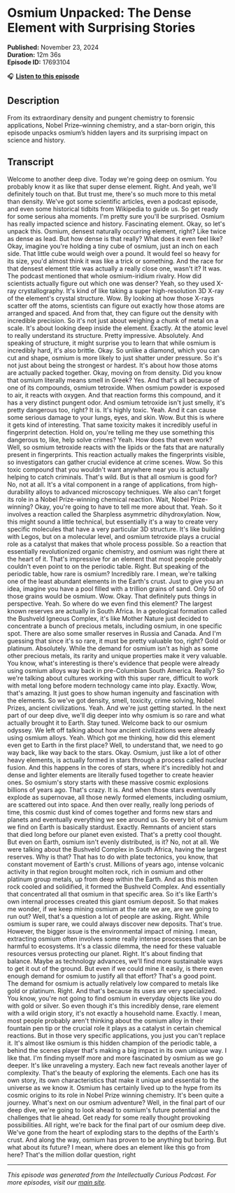 # Osmium Unpacked: The Dense Element with Surprising Stories

**Published:** November 23, 2024  
**Duration:** 12m 36s  
**Episode ID:** 17693104

🎧 **[Listen to this episode](https://intellectuallycurious.buzzsprout.com/2529712/episodes/17693104-osmium-unpacked-the-dense-element-with-surprising-stories)**

## Description

From its extraordinary density and pungent chemistry to forensic applications, Nobel Prize–winning chemistry, and a star-born origin, this episode unpacks osmium’s hidden layers and its surprising impact on science and history.

## Transcript

Welcome to another deep dive. Today we're going deep on osmium. You probably know it as like that super dense element. Right. And yeah, we'll definitely touch on that. But trust me, there's so much more to this metal than density. We've got some scientific articles, even a podcast episode, and even some historical tidbits from Wikipedia to guide us. So get ready for some serious aha moments. I'm pretty sure you'll be surprised. Osmium has really impacted science and history. Fascinating element. Okay, so let's unpack this. Osmium, densest naturally occurring element, right? Like twice as dense as lead. But how dense is that really? What does it even feel like? Okay, imagine you're holding a tiny cube of osmium, just an inch on each side. That little cube would weigh over a pound. It would feel so heavy for its size, you'd almost think it was like a trick or something. And the race for that densest element title was actually a really close one, wasn't it? It was. The podcast mentioned that whole osmium-iridium rivalry. How did scientists actually figure out which one was denser? Yeah, so they used X-ray crystallography. It's kind of like taking a super high-resolution 3D X-ray of the element's crystal structure. Wow. By looking at how those X-rays scatter off the atoms, scientists can figure out exactly how those atoms are arranged and spaced. And from that, they can figure out the density with incredible precision. So it's not just about weighing a chunk of metal on a scale. It's about looking deep inside the element. Exactly. At the atomic level to really understand its structure. Pretty impressive. Absolutely. And speaking of structure, it might surprise you to learn that while osmium is incredibly hard, it's also brittle. Okay. So unlike a diamond, which you can cut and shape, osmium is more likely to just shatter under pressure. So it's not just about being the strongest or hardest. It's about how those atoms are actually packed together. Okay, moving on from density. Did you know that osmium literally means smell in Greek? Yes. And that's all because of one of its compounds, osmium tetroxide. When osmium powder is exposed to air, it reacts with oxygen. And that reaction forms this compound, and it has a very distinct pungent odor. And osmium tetroxide isn't just smelly, it's pretty dangerous too, right? It is. It's highly toxic. Yeah. And it can cause some serious damage to your lungs, eyes, and skin. Wow. But this is where it gets kind of interesting. That same toxicity makes it incredibly useful in fingerprint detection. Hold on, you're telling me they use something this dangerous to, like, help solve crimes? Yeah. How does that even work? Well, so osmium tetroxide reacts with the lipids or the fats that are naturally present in fingerprints. This reaction actually makes the fingerprints visible, so investigators can gather crucial evidence at crime scenes. Wow. So this toxic compound that you wouldn't want anywhere near you is actually helping to catch criminals. That's wild. But is that all osmium is good for? No, not at all. It's a vital component in a range of applications, from high-durability alloys to advanced microscopy techniques. We also can't forget its role in a Nobel Prize-winning chemical reaction. Wait, Nobel Prize-winning? Okay, you're going to have to tell me more about that. Yeah. So it involves a reaction called the Sharpless asymmetric dihydroxylation. Now, this might sound a little technical, but essentially it's a way to create very specific molecules that have a very particular 3D structure. It's like building with Legos, but on a molecular level, and osmium tetroxide plays a crucial role as a catalyst that makes that whole process possible. So a reaction that essentially revolutionized organic chemistry, and osmium was right there at the heart of it. That's impressive for an element that most people probably couldn't even point to on the periodic table. Right. But speaking of the periodic table, how rare is osmium? Incredibly rare. I mean, we're talking one of the least abundant elements in the Earth's crust. Just to give you an idea, imagine you have a pool filled with a trillion grains of sand. Only 50 of those grains would be osmium. Wow. Okay. That definitely puts things in perspective. Yeah. So where do we even find this element? The largest known reserves are actually in South Africa. In a geological formation called the Bushveld Igneous Complex, it's like Mother Nature just decided to concentrate a bunch of precious metals, including osmium, in one specific spot. There are also some smaller reserves in Russia and Canada. And I'm guessing that since it's so rare, it must be pretty valuable too, right? Gold or platinum. Absolutely. While the demand for osmium isn't as high as some other precious metals, its rarity and unique properties make it very valuable. You know, what's interesting is there's evidence that people were already using osmium alloys way back in pre-Columbian South America. Really? So we're talking about cultures working with this super rare, difficult to work with metal long before modern technology came into play. Exactly. Wow, that's amazing. It just goes to show human ingenuity and fascination with the elements. So we've got density, smell, toxicity, crime solving, Nobel Prizes, ancient civilizations. Yeah. And we're just getting started. In the next part of our deep dive, we'll dig deeper into why osmium is so rare and what actually brought it to Earth. Stay tuned. Welcome back to our osmium odyssey. We left off talking about how ancient civilizations were already using osmium alloys. Yeah. Which got me thinking, how did this element even get to Earth in the first place? Well, to understand that, we need to go way back, like way back to the stars. Okay. Osmium, just like a lot of other heavy elements, is actually formed in stars through a process called nuclear fusion. And this happens in the cores of stars, where it's incredibly hot and dense and lighter elements are literally fused together to create heavier ones. So osmium's story starts with these massive cosmic explosions billions of years ago. That's crazy. It is. And when those stars eventually explode as supernovae, all those newly formed elements, including osmium, are scattered out into space. And then over really, really long periods of time, this cosmic dust kind of comes together and forms new stars and planets and eventually everything we see around us. So every bit of osmium we find on Earth is basically stardust. Exactly. Remnants of ancient stars that died long before our planet even existed. That's a pretty cool thought. But even on Earth, osmium isn't evenly distributed, is it? No, not at all. We were talking about the Bushveld Complex in South Africa, having the largest reserves. Why is that? That has to do with plate tectonics, you know, that constant movement of Earth's crust. Millions of years ago, intense volcanic activity in that region brought molten rock, rich in osmium and other platinum group metals, up from deep within the Earth. And as this molten rock cooled and solidified, it formed the Bushveld Complex. And essentially that concentrated all that osmium in that specific area. So it's like Earth's own internal processes created this giant osmium deposit. So that makes me wonder, if we keep mining osmium at the rate we are, are we going to run out? Well, that's a question a lot of people are asking. Right. While osmium is super rare, we could always discover new deposits. That's true. However, the bigger issue is the environmental impact of mining. I mean, extracting osmium often involves some really intense processes that can be harmful to ecosystems. It's a classic dilemma, the need for these valuable resources versus protecting our planet. Right. It's about finding that balance. Maybe as technology advances, we'll find more sustainable ways to get it out of the ground. But even if we could mine it easily, is there even enough demand for osmium to justify all that effort? That's a good point. The demand for osmium is actually relatively low compared to metals like gold or platinum. Right. And that's because its uses are very specialized. You know, you're not going to find osmium in everyday objects like you do with gold or silver. So even though it's this incredibly dense, rare element with a wild origin story, it's not exactly a household name. Exactly. I mean, most people probably aren't thinking about the osmium alloy in their fountain pen tip or the crucial role it plays as a catalyst in certain chemical reactions. But in those very specific applications, you just you can't replace it. It's almost like osmium is this hidden champion of the periodic table, a behind the scenes player that's making a big impact in its own unique way. I like that. I'm finding myself more and more fascinated by osmium as we go deeper. It's like unraveling a mystery. Each new fact reveals another layer of complexity. That's the beauty of exploring the elements. Each one has its own story, its own characteristics that make it unique and essential to the universe as we know it. Osmium has certainly lived up to the hype from its cosmic origins to its role in Nobel Prize winning chemistry. It's been quite a journey. What's next on our osmium adventure? Well, in the final part of our deep dive, we're going to look ahead to osmium's future potential and the challenges that lie ahead. Get ready for some really thought provoking possibilities. All right, we're back for the final part of our osmium deep dive. We've gone from the heart of exploding stars to the depths of the Earth's crust. And along the way, osmium has proven to be anything but boring. But what about its future? I mean, where does an element like this go from here? That's the million dollar question, right

---
*This episode was generated from the Intellectually Curious Podcast. For more episodes, visit our [main site](https://intellectuallycurious.buzzsprout.com).*
